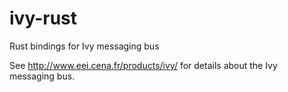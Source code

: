 # ivy-rust
Rust bindings for Ivy messaging bus

See http://www.eei.cena.fr/products/ivy/ for details about the Ivy messaging bus.
